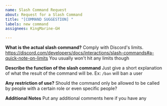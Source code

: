 ```yaml
---
name: Slash Command Request
about: Request for a Slash Command
title: "[COMMAND SUGGESTION] "
labels: new command
assignees: KingMarine-GH

---
```


**What is the actual slash command?**
Comply with Discord's limits. https://discord.com/developers/docs/interactions/slash-commands#a-quick-note-on-limits
You usually won't hit any limits though

**Describe the function of the slash command**
Just give a short explanation of what the result of the command will be. Ex: `/ban` will ban a user

**Any restriction of use?**
Should the command only be allowed to be called by people with a certain role or even specific people?

**Additional Notes**
Put any additional comments here if you have any
